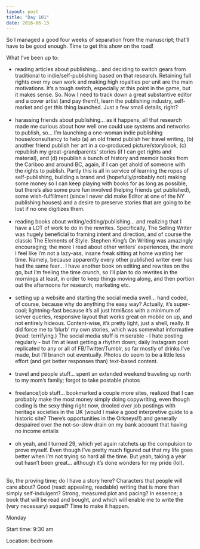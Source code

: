 ```yaml
---
layout: post
title: "Day 101"
date: 2016-06-13
---
```


So I managed a good four weeks of separation from the manuscript; that’ll have to be good enough. Time to get this show on the road! 

What I’ve been up to:

<ul>
<li>reading articles about publishing… and deciding to switch gears from traditional to indie/self-publishing based on that research. Retaining full rights over my own work and making high royalties per unit are the main motivations. It’s a tough switch, especially at this point in the game, but it makes sense. So. Now I need to track down a great substantive editor and a cover artist (and pay them!), learn the publishing industry, self-market and get this thing launched. Just a few small details, right?</li><br>
<li>harassing friends about publishing… as it happens, all that research made me curious about how well one could use systems and networks to publish, so… I’m launching a one-woman indie publishing house/consultancy to help (a) an old friend publish her travel writing, (b) another friend publish her art in a co-produced picture/storybook, (c) republish my great-grandparents’ stories (if I can get rights and material), and (d) republish a bunch of history and memoir books from the Cariboo and around BC, again, if I can get ahold of someone with the rights to publish. Partly this is all in service of learning the ropes of self-publishing, building a brand and (hopefully/probably not) making some money so I can keep playing with books for as long as possible, but there’s also some pure fun involved (helping friends get published), some wish-fulfillment (since I never did make Editor at one of the NY publishing houses) and a desire to preserve stories that are going to be lost if no one digitizes them. </li><br>
<li>reading books about writing/editing/publishing… and realizing that I have a LOT of work to do in the rewrites. Specifically, The Selling Writer was hugely beneficial to framing intent and direction, and of course the classic The Elements of Style. Stephen King’s On Writing was amazingly encouraging; the more I read about other writers’ experiences, the more I feel like I’m not a lazy-ass, insane freak sitting at home wasting her time. Namely, because apparently every other published writer ever has had the same fear… I have another book on editing and rewrites on the go, but I’m feeling the time crunch, so I’ll plan to do rewrites in the mornings at least, in order to keep things moving along, and then portion out the afternoons for research, marketing etc.</li><br>
<li>setting up a website and starting the social media swell… hand coded, of course, because why do anything the easy way? Actually, it’s super-cool; lightning-fast because it’s all just html&css with a minimum of server queries, responsive layout that works great on mobile on up, and not entirely hideous. Content-wise, it’s pretty light, just a shell, really. It did force me to ‘blurb’ my own stories, which was somewhat informative (read: terrifying.) The social media stuff is miserable - I hate posting regularly - but I’m at least getting a rhythm down; daily Instagram post replicated to any or all of FB/Twitter/Tumblr, so far mostly of drinks I’ve made, but I’ll branch out eventually. Photos do seem to be a little less effort (and get better responses than) text-based content. </li><br>
<li>travel and people stuff… spent an extended weekend traveling up north to my mom’s family; forgot to take postable photos</li><br>
<li>freelance/job stuff… bookmarked a couple more sites, realized that I can probably make the most money simply doing copywriting, even though coding is the sexy thing right now, drooled over job postings with heritage societies in the UK (would I make a good interpretive guide to a historic site? There’s opportunities in the Orkneys!!) and generally despaired over the not-so-slow drain on my bank account that having no income entails</li><br>
<li>oh yeah, and I turned 29, which yet again ratchets up the compulsion to prove myself. Even though I’ve pretty much figured out that my life goes better when I’m not trying so hard all the time. But yeah, taking a year out hasn’t been great… although it’s done wonders for my pride (lol). </li><br></ul>


So, the proving time; do I have a story here? Characters that people will care about? Good (read: appealing, readable) writing that is more than simply self-indulgent? Strong, measured plot and pacing? In essence; a book that will be read and bought, and which will enable me to write the (very necessary) sequel? Time to make it happen.



Monday

Start time: 9:30 am

Location: bedroom
